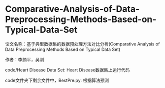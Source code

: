 # Comparative-Analysis-of-Data-Preprocessing-Methods-Based-on-Typical-Data-Set
论文名称：基于典型数据集的数据预处理方法对比分析(Comparative Analysis of Data Preprocessing Methods Based on Typical Data Set)

作者：李颜平，吴刚

code/Heart Disease Data Set: Heart Disease数据集上运行代码

code文件夹下剩余文件中，BestPre.py: 根据算法预测
